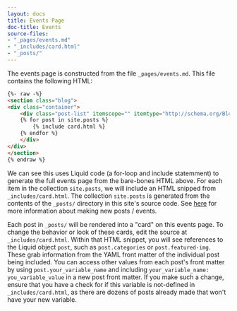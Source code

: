 ```yaml
---
layout: docs
title: Events Page
doc-title: Events
source-files:
- "_pages/events.md"
- "_includes/card.html"
- "_posts/"
---
```


The events page is constructed from the file `_pages/events.md`. This file contains the following HTML:

```html
{%- raw -%}
<section class="blog">
<div class="container">
    <div class="post-list" itemscope="" itemtype="http://schema.org/Blog">
    {% for post in site.posts %}
        {% include card.html %}
    {% endfor %}
    </div>
</div>
</section>
{% endraw %}
```

We can see this uses Liquid code (a for-loop and include statemment) to generate the full events page from the bare-bones HTML above. For each item in the collection `site.posts`, we will include an HTML snipped from `_includes/card.html`. The collection `site.posts` is generated from the contents of the `_posts/` directory in this site's source code. See [here](/docs/site/new-event/) for more information about making new posts / events.

Each post in `_posts/` will be rendered into a "card" on this events page. To change the behavior or look of these cards, edit the source at `_includes/card.html`. Within that HTML snippet, you will see references to the Liquid object `post`, such as `post.categories` or `post.featured-img`. These grab information from the YAML front matter of the individual post being included. You can access other values from each post's front matter by using `post.your_variable_name` and including `your_variable_name: you_variable_value` in a new post front matter. If you make such a change, ensure that you have a check for if this variable is not-defined in `_includes/card.html`, as there are dozens of posts already made that won't have your new variable.